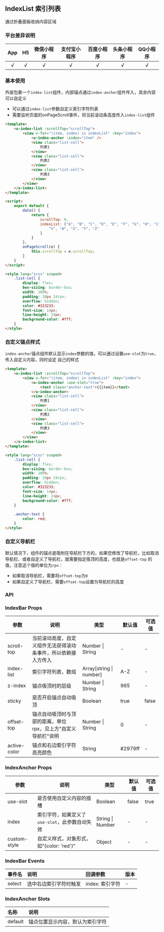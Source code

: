 ## IndexList 索引列表 <to-api/>

<demo-model url="/pages/componentsA/indexList/index"></demo-model>


通过折叠面板收纳内容区域

### 平台差异说明

|App|H5|微信小程序|支付宝小程序|百度小程序|头条小程序|QQ小程序|
|:-:|:-:|:-:|:-:|:-:|:-:|:-:|
|√|√|√|√|√|√|√|

### 基本使用

外层包裹一个`index-list`组件，内部锚点通过`index-anchor`组件传入，其余内容可以自定义
- 可以通过`index-list`参数自定义索引字符列表
- 需要监听页面的onPageScroll事件，将当前滚动条高度传入`index-list`组件

```html
<template>
	<u-index-list :scrollTop="scrollTop">
		<view v-for="(item, index) in indexList" :key="index">
			<u-index-anchor :index="item" />
			<view class="list-cell">
				列表1
			</view>
			<view class="list-cell">
				列表2
			</view>
			<view class="list-cell">
				列表3
			</view>
		</view>
	</u-index-list>
</template>

<script>
	export default {
		data() {
			return {
				scrollTop: 0,
				indexList: ["A", "B", "C", "D", "E", "F", "G", "H", "I", "J", "K", "L", "M", "N", "O", "P", "Q", "R", "S", "T", "U",
					"V", "W", "X", "Y", "Z"
				]
			}
		},
		onPageScroll(e) {
			this.scrollTop = e.scrollTop;
		}
	}
</script>

<style lang="scss" scoped>
	.list-cell {
		display: flex;
		box-sizing: border-box;
		width: 100%;
		padding: 10px 24rpx;
		overflow: hidden;
		color: #323233;
		font-size: 14px;
		line-height: 24px;
		background-color: #fff;
	}
</style>
```

### 自定义锚点样式

`index-anchor`锚点组件默认显示`index`参数的值，可以通过设置`use-slot`为`true`，传入自定义内容，同时设定
自己的样式

```html
<template>
	<u-index-list :scrollTop="scrollTop">
		<view v-for="(item, index) in indexList" :key="index">
			<u-index-anchor :use-slot="true">
				<text class="anchor-text">{{item}}</text>
			</u-index-anchor>
			<view class="list-cell">
				列表1
			</view>
			<view class="list-cell">
				列表2
			</view>
			<view class="list-cell">
				列表3
			</view>
		</view>
	</u-index-list>
</template>

<style lang="scss" scoped>
	.list-cell {
		display: flex;
		box-sizing: border-box;
		width: 100%;
		padding: 10px 24rpx;
		overflow: hidden;
		color: #323233;
		font-size: 14px;
		line-height: 24px;
		background-color: #fff;
	}
	
	.anchor-text {
		color: red;
	}
</style>
```


### 自定义导航栏

默认情况下，组件的锚点是吸附在导航栏下方的，如果您修改了导航栏，比如取消导航栏、或者自定义了导航栏，就需要指定吸顶的高度，也就是`offset-top`
的值，注意这个值的单位为`rpx`：

- 如果取消导航栏，需要将`offset-top`为`0`
- 如果自定义了导航栏，需要`offset-top`设置为导航栏的高度


### API

### IndexBar Props

| 参数          | 说明            | 类型            | 默认值             |  可选值   |
|-------------  |---------------- |---------------|------------------ |-------- |
| scroll-top | 当前滚动高度，自定义组件无法获得滚动条事件，所以依赖接入方传入 | Number \| String | - | - |
| index-list | 索引字符列表，数组  | Array[string \| number] | A-Z | - |
| z-index | 锚点吸顶时的层级  | Number \| String | 965 | - |
| sticky | 是否开启锚点自动吸顶  | Boolean | true | false |
| offset-top | 锚点自动吸顶时与顶部的距离，单位rpx，见上方"自定义导航栏"说明  | Number \| String | 0 | - |
| active-color | 锚点和右边索引字符高亮颜色  | String | #2979ff | - |

### IndexAnchor Props

| 参数          | 说明            | 类型            | 默认值             |  可选值   |
|-------------  |---------------- |---------------|------------------ |-------- |
| use-slot | 是否使用自定义内容的插槽  | Boolean | false | true |
| index | 索引字符，如果定义了`use-slot`，此参数自动失效   | String \| Number | - | - |
| custom-style | 自定义样式，对象形式，如"{color: 'red'}"  | Object | - | - |


### IndexBar Events

|事件名|说明|回调参数|版本|
|:-|:-|:-|:-|
| select | 选中右边索引字符时触发 | index: 索引字符 | - |
 
 ### IndexAnchor Slots

| 名称 | 说明 |
|:-|:-|
| default | 锚点位置显示内容，默认为索引字符 |